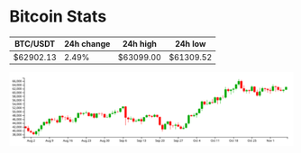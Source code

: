 # Bitcoin Stats

BTC/USDT|24h change|24h high|24h low|
|---|---|---|---|
|$62902.13|2.49%|$63099.00|$61309.52|

<img src="./chart.svg">
